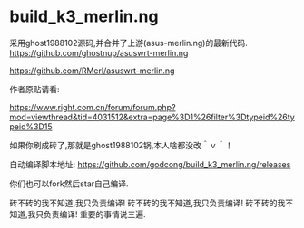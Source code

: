 # build_k3_merlin.ng

采用ghost1988102源码,并合并了上游(asus-merlin.ng)的最新代码.
https://github.com/ghostnup/asuswrt-merlin.ng


https://github.com/RMerl/asuswrt-merlin.ng

作者原贴请看:


https://www.right.com.cn/forum/forum.php?mod=viewthread&tid=4031512&extra=page%3D1%26filter%3Dtypeid%26typeid%3D15

如果你刷成砖了,那就是ghost1988102锅,本人啥都没改＾ｖ＾！

自动编译脚本地址:
https://github.com/godcong/build_k3_merlin.ng/releases

你们也可以fork然后star自己编译.

砖不砖的我不知道,我只负责编译!
砖不砖的我不知道,我只负责编译!
砖不砖的我不知道,我只负责编译!
重要的事情说三遍.

